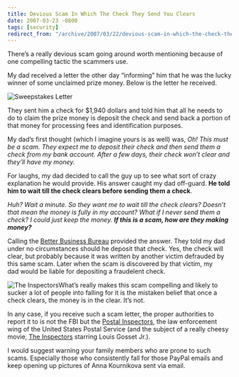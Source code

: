 ```yaml
---
title: Devious Scam In Which The Check They Send You Clears
date: 2007-03-23 -0800
tags: [security]
redirect_from: "/archive/2007/03/22/devious-scam-in-which-the-check-they-send-you-clears.aspx/"
---
```


There’s a really devious scam going around worth mentioning because of
one compelling tactic the scammers use.

My dad received a letter the other day “informing” him that he was the
lucky winner of some unclaimed prize money. Below is the letter he
received.

![Sweepstakes
Letter](https://haacked.com/images/haacked_com/WindowsLiveWriter/DeviousScamInWhichTheCheckTheySendYouCle_102B5/scam-letter%5B4%5D.png)

They sent him a check for $1,940 dollars and told him that all he needs
to do to claim the prize money is deposit the check and send back a
portion of that money for processing fees and identification purposes.

My dad’s first thought (which I imagine yours is as well) was, *Oh! This
must be a scam. They expect me to deposit their check and then send them
a check from my bank account. After a few days, their check won’t clear
and they’ll have my money.*

For laughs, my dad decided to call the guy up to see what sort of crazy
explanation he would provide. His answer caught my dad off-guard. **He
told him to wait till the check clears before sending them a check**.

*Huh? Wait a minute. So they want me to wait till the check clears?
Doesn’t that mean the money is fully in my account? What if I never send
them a check? I could just keep the money. **If this is a scam, how are
they making money?***

Calling the [Better Business
Bureau](http://www.bbb.org/ "Better Business Bureau") provided the
answer. They told my dad under no circumstances should he deposit that
check. Yes, the check will clear, but probably because it was written by
another victim defrauded by this same scam. Later when the scam is
discovered by that victim, my dad would be liable for depositing a
fraudelent check.

![The
Inspectors](https://haacked.com/images/haacked_com/WindowsLiveWriter/DeviousScamInWhichTheCheckTheySendYouCle_102B5/141572%5B4%5D.jpg)What’s
really makes this scam compelling and likely to sucker a lot of people
into falling for it is the mistaken belief that once a check clears, the
money is in the clear. It’s not.

In any case, if you receive such a scam letter, the proper authorities
to report it to is not the FBI but the [Postal
Inspectors](http://www.imdb.com/title/tt0144250/ "United States Postal Inspection Service"),
the law enforcement wing of the United States Postal Service (and the
subject of a really cheesy movie, [The
Inspectors](http://www.imdb.com/title/tt0144250/ "The Inspectors Movie")
starring Louis Gosset Jr.).

I would suggest warning your family members who are prone to such scams.
Especially those who consistently fall for those PayPal emails and keep
opening up pictures of Anna Kournikova sent via email.

